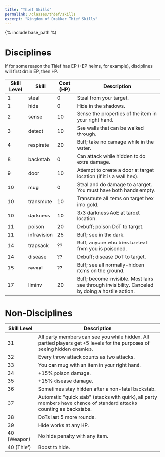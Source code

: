 ```yaml
---
title: "Thief Skills"
permalink: /classes/thief/skills
excerpt: "Kingdom of Drakkar Thief Skills"
---
```


{% include base_path %}

# Disciplines

If for some reason the Thief has EP (+EP helms, for example), disciplines will first drain EP, then HP.

Skill Level | Skill | Cost (HP) | Description
----------- | ----- | --------- | -----------
1           | steal         | 0   | Steal from your target.
1           | hide          | 0   | Hide in the shadows.
2           | sense         | 10  | Sense the properties of the item in your right hand.
3           | detect        | 10  | See walls that can be walked through.
4           | respirate     | 20  | Buff; take no damage while in the water.
8           | backstab      | 0   | Can attack while hidden to do extra damage.
9           | door          | 10  | Attempt to create a door at target location (if it is a wall hex).
10          | mug           | 0   | Steal and do damage to a target. You must have both hands empty.
10          | transmute     | 10  | Transmute all items on target hex into gold.
10          | darkness      | 10  | 3x3 darkness AoE at target location.
11          | poison        | 20  | Debuff; poison DoT to target.
11          | infravision   | 25  | Buff; see in the dark.
14          | trapsack      | ??  | Buff; anyone who tries to steal from you is poisoned.
14          | disease       | ??  | Debuff; disease DoT to target.
15          | reveal        | ??  | Buff; see all normally-hidden items on the ground.
17          | liminv        | 20  | Buff; become invisible. Most lairs see through invisibility. Canceled by doing a hostile action.

# Non-Disciplines

Skill Level | Description
----------- | -----------
31          | All party members can see you while hidden. All partied players get +5 levels for the purposes of seeing hidden enemies.
32          | Every throw attack counts as two attacks.
33          | You can mug with an item in your right hand.
34          | +15% poison damage.
35          | +15% disease damage.
36          | Sometimes stay hidden after a non-fatal backstab.
37          | Automatic "quick stab" (stacks with quirk), all party members have chance of standard attacks counting as backstabs.
38          | DoTs last 5 more rounds.
39          | Hide works at any HP.
40 (Weapon) | No hide penalty with any item.
40 (Thief)  | Boost to hide.
